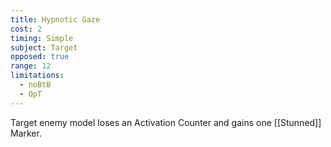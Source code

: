 ```yaml
---
title: Hypnotic Gaze
cost: 2
timing: Simple
subject: Target
opposed: true
range: 12
limitations:
  - noBtB
  - OpT
---
```

Target enemy model loses an Activation Counter and gains one [[Stunned]] Marker.